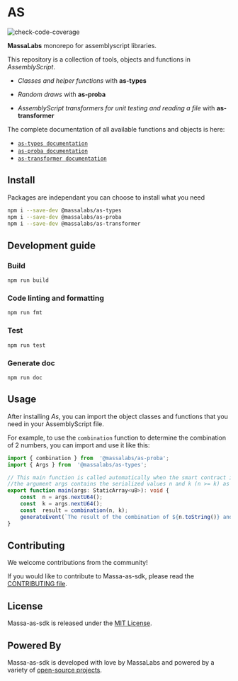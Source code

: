 # AS

![check-code-coverage](https://img.shields.io/badge/coverage-71%25-orange)

**MassaLabs** monorepo for assemblyscript libraries.

This repository is a collection of tools, objects and functions in *AssemblyScript*.

- *Classes and helper functions* with **as-types**

- *Random draws* with **as-proba**

- *AssemblyScript transformers for unit testing and reading a file* with **as-transformer**

The complete documentation of all available functions and objects is here:

- [`as-types documentation`](https://as-types.docs.massa.net)
- [`as-proba documentation`](https://as-proba.docs.massa.net)
- [`as-transformer documentation`](https://as-transformer.docs.massa.net)

## Install

Packages are independant you can choose to install what you need

```sh
npm i --save-dev @massalabs/as-types
npm i --save-dev @massalabs/as-proba
npm i --save-dev @massalabs/as-transformer
```

## Development guide

### Build

```plain
npm run build
```

### Code linting and formatting

```plain
npm run fmt
```

### Test

```plain
npm run test
```

### Generate doc

```plain
npm run doc
```
## Usage
After installing *As*, you can import the object classes and functions that you need in your AssemblyScript file.

For example, to use the `combination` function to determine the combination of 2 numbers, you can import and use it like this:
```typescript
import { combination } from  '@massalabs/as-proba';
import { Args } from  '@massalabs/as-types';

// This main function is called automatically when the smart contract is executed by the blockchain.
//the argument args contains the serialized values n and k (n >= k) as U64
export function main(args: StaticArray<u8>): void {
	const  n = args.nextU64();
	const  k = args.nextU64();
	const  result = combination(n, k);
	generateEvent(`The result of the combination of ${n.toString()} and ${k.toString()} is ${result.toString()}`);
}
```
## Contributing
We welcome contributions from the community!

If you would like to contribute to Massa-as-sdk, please read the [CONTRIBUTING file](CONTRIBUTING.md).

## License
Massa-as-sdk is released under the [MIT License](LICENSE).

## Powered By
Massa-as-sdk is developed with love by MassaLabs and powered by a variety of [open-source projects](powered-by.md).
